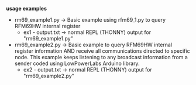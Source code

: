 **usage examples**

* rm69_example1.py -> Basic example using rfm69_1.py to query RFM69HW internal register
  * ex1 - output.txt -> normal REPL (THONNY) output for "rm69_example1.py"
* rm69_example2.py -> Basic example to query RFM69HW internal register information AND  receive all communications directed to specific node. This example keeps listening to any broadcast information from a sender coded using LowPowerLabs Arduino library.
  * ex2 - output.txt -> normal REPL (THONNY) output for "rm69_example2.py"
